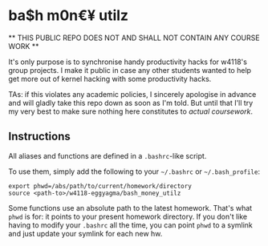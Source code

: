 ba$h m0n€¥ utilz
================

** THIS PUBLIC REPO DOES NOT AND SHALL NOT CONTAIN ANY COURSE WORK **

It's only purpose is to synchronise handy productivity hacks
for w4118's group projects.
I make it public in case any other students wanted to help get more out of
kernel hacking with some productivity hacks.

TAs: if this violates any academic policies, I sincerely apologise in advance
and will gladly take this repo down as soon as I'm told.
But until that I'll try my very best to make sure nothing here constitutes to
_actual coursework_.


Instructions
------------

All aliases and functions are defined in a `.bashrc`-like script.

To use them, simply add the following to your `~/.bashrc` or `~/.bash_profile`:

```
export phwd=/abs/path/to/current/homework/directory
source <path-to>/w4118-eggyagma/bash_money_utilz

```
Some functions use an absolute path to the latest homework.
That's what `phwd` is for: it points to your present homework directory.
If you don't like having to modify your `.bashrc` all the time,
you can point `phwd` to a symlink and just update your symlink for each new hw.
